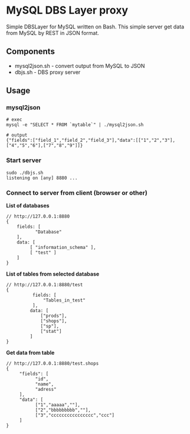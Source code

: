 # MySQL DBS Layer proxy

Simple DBSLayer for MySQL written on Bash.
This simple server get data from MySQL by REST in JSON format.

## Components

* mysql2json.sh - convert output from MySQL to JSON
* dbjs.sh - DBS proxy server

## Usage

### mysql2json

    # exec
    mysql -e "SELECT * FROM `mytable`" | ./mysql2json.sh
    
    # output
    {"fields":["field_1","field_2","field_3"],"data":[["1","2","3"],["4","5","6"],["7","8","9"]]}

### Start server

    sudo ./dbjs.sh
    listening on [any] 8880 ...

### Connect to server from client (browser or other)

**List of databases**

```
// http://127.0.0.1:8880 
{
    fields: [
           "Database"
    ],
    data: [
         [ "information_schema" ],
         [ "test" ]
    ]
}
```

**List of tables from selected database**
```
// http://127.0.0.1:8880/test
{
          fields: [
              "Tables_in_test"
          ],
         data: [
             ["prods"],
             ["shops"],
             ["sp"],
             ["stat"]
         ]
}
```

**Get data from table**
```
// http://127.0.0.1:8880/test.shops
{
     "fields": [
           "id",
           "name",
           "adress"
     ],
     "data": [
           ["1","aaaaa",""],
           ["2","bbbbbbbbb",""],
           ["3","cccccccccccccccc","ccc"]
     ]
}
```
